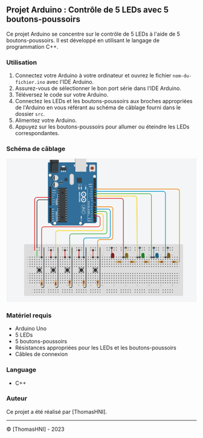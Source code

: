 ## Projet Arduino : Contrôle de 5 LEDs avec 5 boutons-poussoirs

Ce projet Arduino se concentre sur le contrôle de 5 LEDs à l'aide de 5 boutons-poussoirs. Il est développé en utilisant le langage de programmation C++.

### Utilisation

1. Connectez votre Arduino à votre ordinateur et ouvrez le fichier `nom-du-fichier.ino` avec l'IDE Arduino.
2. Assurez-vous de sélectionner le bon port série dans l'IDE Arduino.
3. Téléversez le code sur votre Arduino.
4. Connectez les LEDs et les boutons-poussoirs aux broches appropriées de l'Arduino en vous référant au schéma de câblage fourni dans le dossier `src`.
5. Alimentez votre Arduino.
6. Appuyez sur les boutons-poussoirs pour allumer ou éteindre les LEDs correspondantes.

### Schéma de câblage

![cab](./src/CablagePNG.PNG)

### Matériel requis

- Arduino Uno
- 5 LEDs
- 5 boutons-poussoirs
- Résistances appropriées pour les LEDs et les boutons-poussoirs
- Câbles de connexion

### Language 

 - C++

### Auteur

Ce projet a été réalisé par [ThomasHNI].

---

©️ [ThomasHNI] - 2023
